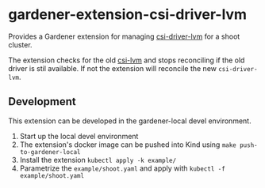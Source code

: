 # gardener-extension-csi-driver-lvm

Provides a Gardener extension for managing [csi-driver-lvm](https://github.com/metal-stack/csi-driver-lvm) for a shoot cluster.

The extension checks for the old [csi-lvm](https://github.com/metal-stack/csi-lvm/tree/master) and stops reconciling if the old driver is stil available.
If not the extension will reconcile the new `csi-driver-lvm`.

## Development

This extension can be developed in the gardener-local devel environment.

1. Start up the local devel environment
1. The extension's docker image can be pushed into Kind using `make push-to-gardener-local`
1. Install the extension `kubectl apply -k example/`
1. Parametrize the `example/shoot.yaml` and apply with `kubectl -f example/shoot.yaml`